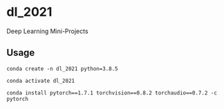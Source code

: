 # dl_2021
Deep Learning Mini-Projects

## Usage
```
conda create -n dl_2021 python=3.8.5
```
```
conda activate dl_2021
```
```
conda install pytorch==1.7.1 torchvision==0.8.2 torchaudio==0.7.2 -c pytorch
```

